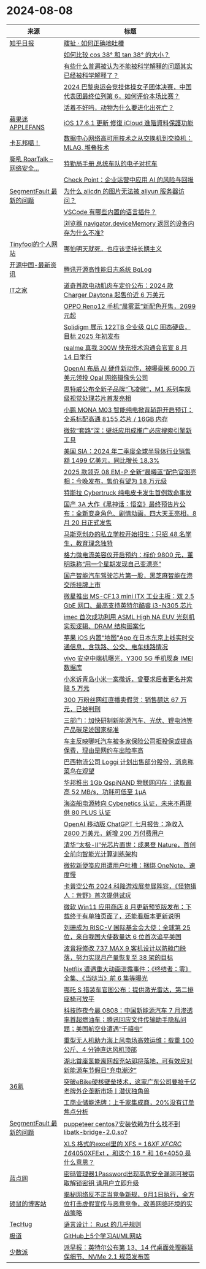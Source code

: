 ﻿# 2024-08-08

|来源|标题|
|---|---|
|[知乎日报](https://feedx.net/rss/zhihudaily.xml)|[瞎扯 · 如何正确地吐槽](https://daily.zhihu.com/story/9774434)|
||[如何比较 cos 38° 和 tan 38° 的大小？](https://daily.zhihu.com/story/9774405)|
||[有些什么普遍被认为不能被科学解释的问题其实已经被科学解释了？](https://daily.zhihu.com/story/9774421)|
||[2024 巴黎奥运会竞技体操女子团体决赛，中国代表团最终位列第 6，如何评价本场比赛？](https://daily.zhihu.com/story/9774426)|
||[活着不好吗，动物为什么要进化出死亡？](https://daily.zhihu.com/story/9774413)|
|[蘋果迷 APPLEFANS](https://applefans.today/feed/)|[iOS 17.6.1 更新 修復 iCloud 進階資料保護功能](https://applefans.today/ios-17-6-1/)|
|[卡瓦邦噶！](https://www.kawabangga.com/feed)|[数据中心网络高可用技术之从交换机到交换机：MLAG, 堆叠技术](https://www.kawabangga.com/posts/6537)|
|[嘶吼 RoarTalk – 网络安全...](http://www.4hou.com/feed/)|[特勤局手册 总统车队的电子对抗车](https://www.4hou.com/posts/om23)|
||[Check Point：企业运营中应用 AI 的风险与回报](https://www.4hou.com/posts/jBZR)|
|[SegmentFault 最新的问题](https://segmentfault.com/feeds/questions)|[为什么 alicdn 的图片无法被 aliyun 服务器访问？](https://segmentfault.com/q/1010000045153271)|
||[VSCode 有哪些内置的语言插件？](https://segmentfault.com/q/1010000045153079)|
||[浏览器 navigator.deviceMemory 返回的设备内存为什么不准?](https://segmentfault.com/q/1010000045153005)|
|[Tinyfool的个人网站](https://codechina.org/feed/)|[哪怕明天就死，也应该坚持长期主义](https://codechina.org/2024/08/long/)|
|[开源中国-最新资讯](https://rsshub.app/oschina/news)|[腾讯开源高性能日志系统 BqLog](https://www.oschina.net/news/305958)|
|[IT之家](https://www.ithome.com/rss/)|[道奇首款电动肌肉车定价公布：2024 款 Charger Daytona 起售价近 6 万美元](https://www.ithome.com/0/787/039.htm)|
||[OPPO Reno12 手机“晨雾蓝”新配色开售，2699 元起](https://www.ithome.com/0/787/037.htm)|
||[Solidigm 展示 122TB 企业级 QLC 固态硬盘，目标 2025 年初发布](https://www.ithome.com/0/787/036.htm)|
||[realme 真我 300W 快充技术沟通会官宣 8 月 14 日举行](https://www.ithome.com/0/787/035.htm)|
||[OpenAI 布局 AI 硬件新动作，被曝豪掷 6000 万美元领投 Opal 网络摄像头公司](https://www.ithome.com/0/787/034.htm)|
||[思特威公布全新子品牌“飞凌微”，M1 系列车规级视觉处理芯片首发亮相](https://www.ithome.com/0/787/033.htm)|
||[小鹏 MONA M03 智能纯电掀背轿跑开启预订：全系标配高通 8155 芯片 / 16GB 内存](https://www.ithome.com/0/787/032.htm)|
||[微软“套路”深：壁纸应用成推广必应搜索引擎新工具](https://www.ithome.com/0/787/031.htm)|
||[美国 SIA：2024 年二季度全球半导体行业销售额 1499 亿美元，同比增长 18.3%](https://www.ithome.com/0/787/030.htm)|
||[2025 款领克 08 EM-P 全新“晨曦蓝”配色官图亮相：今晚发布，售价有望为 18 万元级](https://www.ithome.com/0/787/029.htm)|
||[特斯拉 Cybertruck 纯电皮卡发生首例致命事故](https://www.ithome.com/0/787/027.htm)|
||[国产 3A 大作《黑神话：悟空》最终预告片公布：全新变身角色、剧情动画，四大天王亮相，8 月 20 日正式发售](https://www.ithome.com/0/787/026.htm)|
||[马斯克创办的私立学校开始招生：只招 48 名学生，教育理念独特](https://www.ithome.com/0/787/025.htm)|
||[格力微电流美容仪开启预约：标价 9800 元，董明珠称“用一个星期发现自己变漂亮”](https://www.ithome.com/0/787/024.htm)|
||[国产智能汽车驾驶芯片第一股，黑芝麻智能在港交所挂牌上市](https://www.ithome.com/0/787/023.htm)|
||[微星推出 MS-CF13 mini ITX 工业主板：双 2.5 GbE 网口、最高支持英特尔酷睿 i3-N305 芯片](https://www.ithome.com/0/787/022.htm)|
||[imec 首次成功利用 ASML High NA EUV 光刻机实现逻辑、DRAM 结构图案化](https://www.ithome.com/0/787/021.htm)|
||[苹果 iOS 内置“地图”App 在日本东京上线实时交通信息，含铁路、公交、电车线路情况](https://www.ithome.com/0/787/019.htm)|
||[vivo 安卓中端机曝光，Y300 5G 手机现身 IMEI 数据库](https://www.ithome.com/0/787/015.htm)|
||[小米诉青岛小米一案撤诉，曾要求后者更名并索赔 5 万元](https://www.ithome.com/0/787/014.htm)|
||[300 万粉丝网红直播卖假货：销售额达 67 万元，已被判刑](https://www.ithome.com/0/787/012.htm)|
||[三部门：加快研制新能源汽车、光伏、锂电池等产品碳足迹国家标准](https://www.ithome.com/0/787/011.htm)|
||[车主反映哪吒汽车被多家保险公司拒投保或提高保费，理由是网约车出险率高](https://www.ithome.com/0/787/010.htm)|
||[巴西物流公司 Loggi 计划出售部分股份，消息称菜鸟在观望](https://www.ithome.com/0/787/009.htm)|
||[华邦推出 1Gb QspiNAND 物联网闪存：读取最高 52 MB/s，功耗可低至 1µA](https://www.ithome.com/0/787/008.htm)|
||[海盗船电源转向 Cybenetics 认证，未来不再提供 80 PLUS 认证](https://www.ithome.com/0/787/007.htm)|
||[OpenAI 移动版 ChatGPT 七月报告：净收入 2800 万美元，新增 200 万付费用户](https://www.ithome.com/0/787/006.htm)|
||[清华“太极-Ⅱ”光芯片面世：成果登 Nature，首创全前向智能光计算训练架构](https://www.ithome.com/0/787/004.htm)|
||[微软新便笺应用遭用户吐槽：捆绑 OneNote、速度慢](https://www.ithome.com/0/787/003.htm)|
||[卡普空公布 2024 科隆游戏展参展阵容，《怪物猎人：荒野》首次提供试玩](https://www.ithome.com/0/787/002.htm)|
||[微软 Win11 应用商店 8 月更新预览版发布：下载终于有单独页面了，还能看版本更新说明](https://www.ithome.com/0/787/001.htm)|
||[刘珊成为 RISC-V 国际基金会大使：全球第 25 位，来自我国大使数量达 6 位首次追平美国](https://www.ithome.com/0/787/000.htm)|
||[波音将修改 737 MAX 9 客机设计以防舱门脱落，努力实现月产量恢复至 38 架的目标](https://www.ithome.com/0/786/999.htm)|
||[Netflix 遭遇重大动画泄露事件：《终结者：零》全集、《当哒当》前 6 集等曝光](https://www.ithome.com/0/786/998.htm)|
||[哪吒 S 猎装车官图公布：提供激光雷达，第二排座椅可放平](https://www.ithome.com/0/786/997.htm)|
||[科技昨夜今晨 0808：中国新能源汽车 7 月渗透率首超燃油车；腾讯回应文件传输助手隐私问题；美国航空业遭遇“千禧虫”](https://www.ithome.com/0/786/996.htm)|
||[重型无人机助力海上风电场高效运维：载重 100 公斤、4 分钟直达风机顶部](https://www.ithome.com/0/786/995.htm)|
||[湖北首座氢能离网超充站即将落地，可有效应对新能源车节假日“充电潮汐”](https://www.ithome.com/0/786/994.htm)|
|[36氪](http://36kr.com/feed)|[突破eBike硬核壁垒技术，这家广东公司要抢千亿老牌外企垄断市场丨潜伏独角兽](https://36kr.com/p/2896203538225793?f=rss)|
||[工商业储能洗牌：上千家集成商，20%没有订单 焦点分析](https://36kr.com/p/2895392569809538?f=rss)|
|[SegmentFault 最新的问题](https://segmentfault.com/feeds/questions)|[puppeteer centos7安装依赖为什么找不到 libatk-bridge-2.0.so?](https://segmentfault.com/q/1010000045152923)|
||[XLS 格式的excel里的 XFS = 16*XF XFCRC 16*4050XFExt ，和这个 16 * 和 16*4050 是什么意思？](https://segmentfault.com/q/1010000045152776)|
|[蓝点网](https://www.landiannews.com/feed)|[密码管理器1Password出现高危安全漏洞可被窃取解锁密钥 请用户立即升级](https://www.landiannews.com/archives/105295.html)|
|[硕鼠的博客站](http://lukefan.com/?feed=rss2)|[揭秘网络反不正当竞争新规，9月1日执行，全方位打击虚假宣传与恶意竞争，改善网络环境的实战策略](https://lukefan.com/2024/08/08/%e6%8f%ad%e7%a7%98%e7%bd%91%e7%bb%9c%e5%8f%8d%e4%b8%8d%e6%ad%a3%e5%bd%93%e7%ab%9e%e4%ba%89%e6%96%b0%e8%a7%84%ef%bc%8c9%e6%9c%881%e6%97%a5%e6%89%a7%e8%a1%8c%ef%bc%8c%e5%85%a8%e6%96%b9%e4%bd%8d%e6%89%93/)|
|[TecHug](https://www.techug.com/feed)|[语言设计： Rust 的几乎规则](https://www.techug.com/post/rust-almost-rules/)|
|[极道](https://www.jdon.com/jivejdon/rss)|[GitHub上5个学习AI/ML网站](https://www.jdon.com/74954.html)|
|[少数派](https://sspai.com/feed)|[派早报：英特尔公布第 13、14 代桌面处理器延保细节、NVMe 2.1 规范发布等](https://sspai.com/post/91271)|
